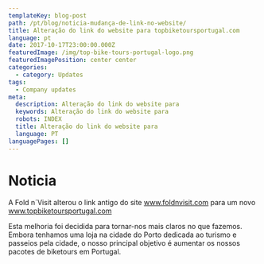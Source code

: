 ```yaml
---
templateKey: blog-post
path: /pt/blog/noticia-mudança-de-link-no-website/
title: Alteração do link do website para topbiketoursportugal.com
language: pt
date: 2017-10-17T23:00:00.000Z
featuredImage: /img/top-bike-tours-portugal-logo.png
featuredImagePosition: center center
categories:
  - category: Updates
tags:
  - Company updates
meta:
  description: Alteração do link do website para
  keywords: Alteração do link do website para
  robots: INDEX
  title: Alteração do link do website para
  language: PT
languagePages: []
---
```

# Noticia

A Fold n´Visit alterou o link antigo do site www.foldnvisit.com para um novo www.topbiketoursportugal.com

Esta melhoria foi decidida para tornar-nos mais claros no que fazemos. Embora tenhamos uma loja na cidade do Porto dedicada ao turismo e passeios pela cidade, o nosso principal objetivo é aumentar os nossos pacotes de biketours em Portugal.
